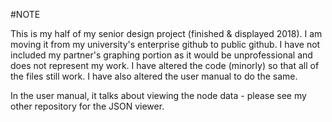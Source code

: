 #NOTE

This is my half of my senior design project (finished & displayed 2018). I am moving it from my university's enterprise github to public github. I have not included my partner's graphing portion as it would be unprofessional and does not represent my work. I have altered the code (minorly) so that all of the files still work. I have also altered the user manual to do the same.

In the user manual, it talks about viewing the node data - please see my other repository for the JSON viewer. 
